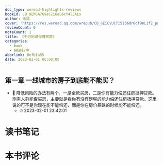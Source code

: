 ```yaml
---
doc_type: weread-highlights-reviews
bookId: CB_9EhGA7G9eC2i6eG6cY4lJALs
author: 徐斌
cover: 'https://res.weread.qq.com/wrepub/CB_GEiCVUCTi5i36dr6cf9nL1f2_parsecover'
reviewCount: 0
noteCount: 1
title: 《千万别说你懂买房》
categories:
  - book
  - 00进行中
abbrlink: 8efb1a55
date: 2023-02-01 00:00:00
---
```



## 第一章 一线城市的房子到底能不能买？


- 📌 降低风险的办法有两个，一是全款买房，二是你有能力偿还住房抵押贷款。刚需人群能否买房，主要就是看你有没有足够的能力偿还住房抵押贷款。这里说的可不是你现在能不能偿还，而是你在房价暴跌的时候能不能偿还。 
    - ⏱ 2023-02-01 23:42:01 

# 读书笔记


# 本书评论

